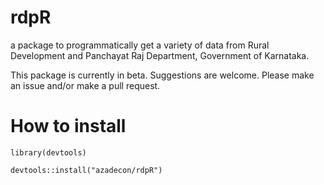 # rdpR
a package to programmatically get a variety of data from Rural Development and Panchayat Raj Department, Government of Karnataka.

This package is currently in beta. Suggestions are welcome. Please make an issue and/or make a pull request.

# How to install
`library(devtools)`

`devtools::install("azadecon/rdpR")`
